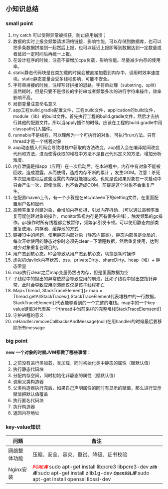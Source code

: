 ## 小知识总结
### small point
1. try catch 可以使得异常被捕获，防止应用崩溃；
2. 数据的实时上报会频繁请求网络链接，影响性能，可以存储到数据库，也可以把多条数据拼接到一起然后上报，也可以延迟上报即等到数据达到一定数量或者延迟一定时间后再统一上报。
3. 在设计程序的时候，注意不要增加cpu负载，影响性能。尽量减少内存的使用率。
4. static静态代码块是在类加载的时候会被直接加载到内存中，调用时效率速度块。static静态变量会受多线程影响，可能不安全。
5. 字符串拼接的时候，注释写好拼接的思路。字符串处理（substring，split）虽然耗时，但是只要不是很长的字符串或者频繁多次的进行字符串操作，效率影响不高。
6. 局部变量注意命名意义
7. app工程build.gradle配置文件，工程build文件，application的build文件，module（lib）的build文件。首先执行工程的build.gradle文件，然后才去执行其他的配置文件。所以当apply插件的时候，应该在工程的build.gradle中用classpath引入插件。
8. runnable不是线程，可以理解为一个可执行的对象，可执行run方法。只有thread才是一个线程对象
9. aop动态插入代码会导致堆栈中获取的方法改变，aop插入会在编译期间改变代码和方法，进而使得获取的堆栈中方法不是自己代码定义的方法，增加分析难度。
10. 内存泄露是指app（应用）在一次启动后，在本进程中，内存中有对象不能被回收，造成泄露。从而使得，造成内存不断的累计
，发生OOM。注意：杀死本次应用进程后这些泄露的内存就能被回收。也就是说如果对象在一次启动中只会产生一次，即使泄露，也不会造成OOM，前提是这个对象不会重复产生。
11. 在配置maven上传，有一个步骤是在etc/maven下的setting文件，在里面配置用户名和密码
12. 高频率重复创建对象，会增加内存负担，引发内存抖动，（可以通过高频率重复可疑创建对象的操作，monitor监视内存是否有很多尖峰），触发频繁的gc操作。gc操作时所有线程都会被暂停，频繁gc引发卡顿。可以使用静态内部类重复使用，内存池、缓存池的方式
13. 链接13中的问题，使用静态内部对象（静态内部类），静态内部类是全局的，每次开始使用的静态对象时必须先clear一下清楚数据，然后重复使用，达到减少对象重复创建目的。
14. 用户态到核心态，IO会导致从用户态到核心态，切换是耗时操作
15. 虚拟机davlick内存状态，pss、privateDirty、shareDirty。heap（堆）+ 静态常量
16. map执行clear之后map变量仍然占内存，但是里面数据为空
17. 子线程中的抛出的异常依然会导致应用的崩溃。比如子线程中抛出空指针异常，此时会导致应用崩溃而仅仅是该子线程死亡
18. Map<Thread, StackTraceElement[]> map = Thread.getAllStackTraces();StackTraceElement代表堆栈中的一行数据，StackTraceElement[]代表能够看到的一个完整的堆栈。map中的一个key－value键值对代表某一个thread中当前采样的完整堆栈StackTraceElemsent[]
19. 守护进程的意义
20. mHandler.removeCallbacksAndMessage(null)在用handler的时候最后要移除所有message


### big point
**new 一个对象的时候JVM都做了哪些事情：**
1. 之前没有进行类加载，类加载，同时初始化类中静态的属性（赋默认值）
2. 执行静态代码块
3. 分配内存空间，同时初始化非静态的属性（赋默认值）
4. 调用父类构造器
5. 父类构造器执行完后，如果自己声明属性的同时有显示的赋值，那么进行显示赋值把默认值覆盖
6. 执行匿名代码块
7. 执行构造器
8. 返回内存地址

### key-value知识
|问题|备注|
|----|---|
|网络整体功能|压缩、安全、容灾、重试、降级、证书校验|
|Nginx安装|<font color=red><small>***PCRE库***</small></font> sudo apt-get install libpcre3 libpcre3-dev <small>***zlib库***</small> sudo apt-get install zlib1g-dev  <small>***OpenSSL库***</small> sudo apt-get install openssl libssl-dev |
